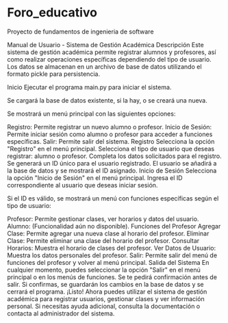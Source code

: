 # Foro_educativo
Proyecto de fundamentos de ingenieria de software 

Manual de Usuario - Sistema de Gestión Académica
Descripción
Este sistema de gestión académica permite registrar alumnos y profesores, así como realizar operaciones específicas dependiendo del tipo de usuario. Los datos se almacenan en un archivo de base de datos utilizando el formato pickle para persistencia.

Inicio
Ejecutar el programa main.py para iniciar el sistema.

Se cargará la base de datos existente, si la hay, o se creará una nueva.

Se mostrará un menú principal con las siguientes opciones:

Registro: Permite registrar un nuevo alumno o profesor.
Inicio de Sesión: Permite iniciar sesión como alumno o profesor para acceder a funciones específicas.
Salir: Permite salir del sistema.
Registro
Selecciona la opción "Registro" en el menú principal.
Selecciona el tipo de usuario que deseas registrar: alumno o profesor.
Completa los datos solicitados para el registro.
Se generará un ID único para el usuario registrado.
El usuario se añadirá a la base de datos y se mostrará el ID asignado.
Inicio de Sesión
Selecciona la opción "Inicio de Sesión" en el menú principal.
Ingresa el ID correspondiente al usuario que deseas iniciar sesión.

Si el ID es válido, se mostrará un menú con funciones específicas según el tipo de usuario:

Profesor: Permite gestionar clases, ver horarios y datos del usuario.
Alumno: (Funcionalidad aún no disponible).
Funciones del Profesor
Agregar Clase: Permite agregar una nueva clase al horario del profesor.
Eliminar Clase: Permite eliminar una clase del horario del profesor.
Consultar Horarios: Muestra el horario de clases del profesor.
Ver Datos de Usuario: Muestra los datos personales del profesor.
Salir: Permite salir del menú de funciones del profesor y volver al menú principal.
Salida del Sistema
En cualquier momento, puedes seleccionar la opción "Salir" en el menú principal o en los menús de funciones.
Se te pedirá confirmación antes de salir.
Si confirmas, se guardarán los cambios en la base de datos y se cerrará el programa.
¡Listo! Ahora puedes utilizar el sistema de gestión académica para registrar usuarios, gestionar clases y ver información personal. Si necesitas ayuda adicional, consulta la documentación o contacta al administrador del sistema.
